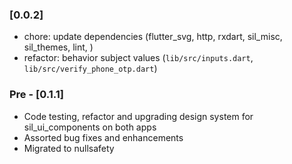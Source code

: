 ### [0.0.2]

* chore: update dependencies (flutter_svg, http, rxdart, sil_misc, sil_themes, lint, )
* refactor: behavior subject values (`lib/src/inputs.dart`, `lib/src/verify_phone_otp.dart`)

### Pre - [0.1.1] 

* Code testing, refactor and upgrading design system for sil_ui_components on both apps
* Assorted bug fixes and enhancements
* Migrated to nullsafety
